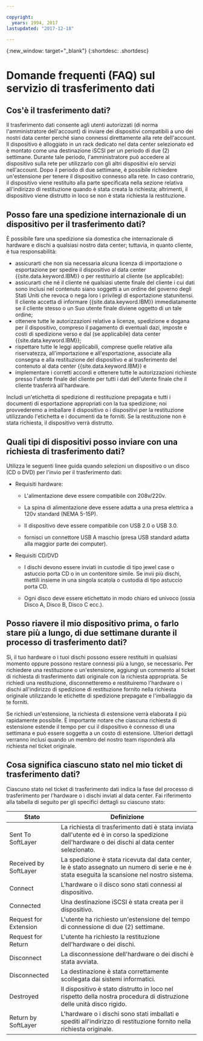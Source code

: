 ```yaml
---

copyright:
  years: 1994, 2017
lastupdated: "2017-12-18"

---
```

{:new_window: target="_blank"}
{:shortdesc: .shortdesc}

# Domande frequenti (FAQ) sul servizio di trasferimento dati

## Cos'è il trasferimento dati?

Il trasferimento dati consente agli utenti autorizzati (di norma l'amministratore dell'account) di inviare dei dispositivi compatibili a uno dei nostri data center perché siano connessi direttamente alla rete dell'account. Il dispositivo è alloggiato in un rack dedicato nel data center selezionato ed è montato come una destinazione iSCSI per un periodo di due (2) settimane. Durante tale periodo, l'amministratore può accedere al dispositivo sulla rete per utilizzarlo con gli altri dispositivi e/o servizi nell'account. Dopo il periodo di due settimane, è possibile richiedere un'estensione per tenere il dispositivo connesso alla rete. In caso contrario, il dispositivo viene restituito alla parte specificata nella sezione relativa all'indirizzo di restituzione quando è stata creata la richiesta; altrimenti, il dispositivo viene distrutto in loco se non è stata richiesta la restituzione.


## Posso fare una spedizione internazionale di un dispositivo per il trasferimento dati?

È possibile fare una spedizione sia domestica che internazionale di hardware e dischi a qualsiasi nostro data center; tuttavia, in quanto cliente, è tua responsabilità:

- assicurarti che non sia necessaria alcuna licenza di importazione o esportazione per spedire il dispositivo al data center {{site.data.keyword.IBM}} o per restituirlo al cliente (se applicabile):
- assicurarti che né il cliente né qualsiasi utente finale del cliente i cui dati sono inclusi nel contenuto siano soggetti a un ordine del governo degli Stati Uniti che revoca o nega loro i privilegi di esportazione statunitensi. Il cliente accetta di informare {{site.data.keyword.IBM}} immediatamente se il cliente stesso o un Suo utente finale diviene oggetto di un tale ordine;
- ottenere tutte le autorizzazioni relative a licenze, spedizione e dogana per il dispositivo, compreso il pagamento di eventuali dazi, imposte e costi di spedizione verso e dal (se applicabile) data center {{site.data.keyword.IBM}};
- rispettare tutte le leggi applicabili, comprese quelle relative alla riservatezza, all'importazione e all'esportazione, associate alla consegna e alla restituzione del dispositivo e al trasferimento del contenuto al data center {{site.data.keyword.IBM}} e
- implementare i corretti accordi e ottenere tutte le autorizzazioni richieste presso l'utente finale del cliente per tutti i dati dell'utente finale che il cliente trasferirà all'hardware.

Includi un'etichetta di spedizione di restituzione prepagata e tutti i documenti di esportazione appropriati con la tua spedizione; noi provvederemo a imballare il dispositivo o i dispositivi per la restituzione utilizzando l'etichetta e i documenti da te forniti. Se la restituzione non è stata richiesta, il dispositivo verrà distrutto.


## Quali tipi di dispositivi posso inviare con una richiesta di trasferimento dati?
Utilizza le seguenti linee guida quando selezioni un dispositivo o un disco (CD o DVD) per l'invio per il trasferimento dati:

- Requisiti hardware:
   - L'alimentazione deve essere compatibile con 208v/220v.

   - La spina di alimentazione deve essere adatta a una presa elettrica a 120v standard (NEMA 5-15P).

   - Il dispositivo deve essere compatibile con USB 2.0 o USB 3.0.

   - fornisci un connettore USB A maschio (presa USB standard adatta alla maggior parte dei computer).
 
- Requisiti CD/DVD

   - I dischi devono essere inviati in custodie di tipo jewel case o astuccio porta CD o in un contenitore simile. Se invii più dischi, mettili insieme in una singola scatola o custodia di tipo astuccio porta CD.

   - Ogni disco deve essere etichettato in modo chiaro ed univoco (ossia Disco A, Disco B, Disco C ecc.).
   
## Posso riavere il mio dispositivo prima, o farlo stare più a lungo, di due settimane durante il processo di trasferimento dati? 

Sì, il tuo hardware o i tuoi dischi possono essere restituiti in qualsiasi momento oppure possono restare connessi più a lungo, se necessario. Per richiedere una restituzione o un'estensione, aggiungi un commento al ticket di richiesta di trasferimento dati originale con la richiesta appropriata. Se richiedi una restituzione, disconnetteremo e restituiremo l'hardware o i dischi all'indirizzo di spedizione di restituzione fornito nella richiesta originale utilizzando le etichette di spedizione prepagate e l'imballaggio da te forniti. 

Se richiedi un'estensione, la richiesta di estensione verrà elaborata il più rapidamente possibile. È importante notare che ciascuna richiesta di estensione estende il tempo per cui il dispositivo è connesso di una settimana e può essere soggetta a un costo di estensione. Ulteriori dettagli verranno inclusi quando un membro del nostro team risponderà alla richiesta nel ticket originale.
   
## Cosa significa ciascuno stato nel mio ticket di trasferimento dati?

Ciascuno stato nel ticket di trasferimento dati indica la fase del processo di trasferimento per l'hardware o i dischi inviati al data center. Fai riferimento alla tabella di seguito per gli specifici dettagli su ciascuno stato:

|Stato | Definizione |
|---------| -----------|
|Sent To SoftLayer 	|La richiesta di trasferimento dati è stata inviata dall'utente ed è in corso la spedizione dell'hardware o dei dischi al data center selezionato.|
|Received by SoftLayer |	La spedizione è stata ricevuta dal data center, le è stato assegnato un numero di serie e ne è stata eseguita la scansione nel nostro sistema.|
|Connect |	L'hardware o il disco sono stati connessi al dispositivo.|
|Connected |	Una destinazione iSCSI è stata creata per il dispositivo.|
|Request for Extension |	L'utente ha richiesto un'estensione del tempo di connessione di due (2) settimane.|
|Request for Return | L'utente ha richiesto la restituzione dell'hardware o dei dischi.|
|Disconnect |	La disconnessione dell'hardware o dei dischi è stata avviata.|
|Disconnected |	La destinazione è stata correttamente scollegata dai sistemi informatici.|
|Destroyed | Il dispositivo è stato distrutto in loco nel rispetto della nostra procedura di distruzione delle unità disco rigido.|
|Return by SoftLayer |	L'hardware o i dischi sono stati imballati e spediti all'indirizzo di restituzione fornito nella richiesta originale.|
